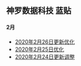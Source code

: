 ## 神罗数据科技 蓝贴

#### 2月
- [2020年2月26日更新优化](https://github.com/Dxinze/shinra-blue/blob/master/2020-02-26%E6%9B%B4%E6%96%B0.md)
- [2020年2月25日优化](https://github.com/Dxinze/shinra-blue/blob/master/2020-02-25%E4%BC%98%E5%8C%96.md)
- [2020年2月24日更新调整](https://github.com/Dxinze/shinra-blue/blob/master/2020-02-24%E6%9B%B4%E6%96%B0%E4%BF%AE%E6%AD%A3.md)

